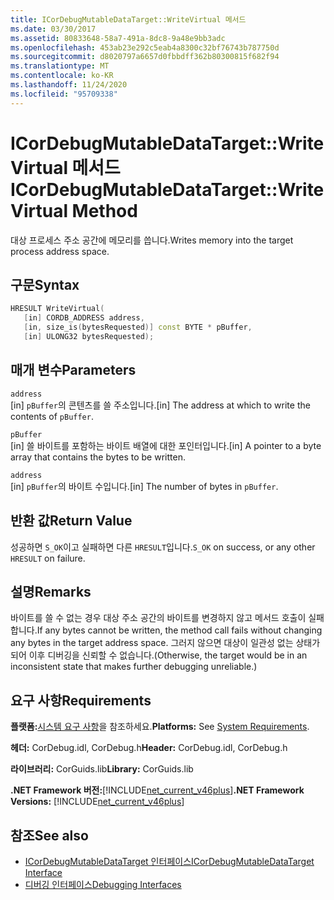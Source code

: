 ```yaml
---
title: ICorDebugMutableDataTarget::WriteVirtual 메서드
ms.date: 03/30/2017
ms.assetid: 80833648-58a7-491a-8dc8-9a48e9bb3adc
ms.openlocfilehash: 453ab23e292c5eab4a8300c32bf76743b787750d
ms.sourcegitcommit: d8020797a6657d0fbbdff362b80300815f682f94
ms.translationtype: MT
ms.contentlocale: ko-KR
ms.lasthandoff: 11/24/2020
ms.locfileid: "95709338"
---
```

# <a name="icordebugmutabledatatargetwritevirtual-method"></a><span data-ttu-id="42c85-102">ICorDebugMutableDataTarget::WriteVirtual 메서드</span><span class="sxs-lookup"><span data-stu-id="42c85-102">ICorDebugMutableDataTarget::WriteVirtual Method</span></span>

<span data-ttu-id="42c85-103">대상 프로세스 주소 공간에 메모리를 씁니다.</span><span class="sxs-lookup"><span data-stu-id="42c85-103">Writes memory into the target process address space.</span></span>  
  
## <a name="syntax"></a><span data-ttu-id="42c85-104">구문</span><span class="sxs-lookup"><span data-stu-id="42c85-104">Syntax</span></span>  
  
```cpp  
HRESULT WriteVirtual(  
   [in] CORDB_ADDRESS address,  
   [in, size_is(bytesRequested)] const BYTE * pBuffer,  
   [in] ULONG32 bytesRequested);  
```  
  
## <a name="parameters"></a><span data-ttu-id="42c85-105">매개 변수</span><span class="sxs-lookup"><span data-stu-id="42c85-105">Parameters</span></span>  

 `address`  
 <span data-ttu-id="42c85-106">[in] `pBuffer`의 콘텐츠를 쓸 주소입니다.</span><span class="sxs-lookup"><span data-stu-id="42c85-106">[in] The address at which to write the contents of `pBuffer`.</span></span>  
  
 `pBuffer`  
 <span data-ttu-id="42c85-107">[in] 쓸 바이트를 포함하는 바이트 배열에 대한 포인터입니다.</span><span class="sxs-lookup"><span data-stu-id="42c85-107">[in] A pointer to a byte array that contains the bytes to be written.</span></span>  
  
 `address`  
 <span data-ttu-id="42c85-108">[in] `pBuffer`의 바이트 수입니다.</span><span class="sxs-lookup"><span data-stu-id="42c85-108">[in] The number of bytes in `pBuffer`.</span></span>  
  
## <a name="return-value"></a><span data-ttu-id="42c85-109">반환 값</span><span class="sxs-lookup"><span data-stu-id="42c85-109">Return Value</span></span>  

 <span data-ttu-id="42c85-110">성공하면 `S_OK`이고 실패하면 다른 `HRESULT`입니다.</span><span class="sxs-lookup"><span data-stu-id="42c85-110">`S_OK` on success, or any other `HRESULT` on failure.</span></span>  
  
## <a name="remarks"></a><span data-ttu-id="42c85-111">설명</span><span class="sxs-lookup"><span data-stu-id="42c85-111">Remarks</span></span>  

 <span data-ttu-id="42c85-112">바이트를 쓸 수 없는 경우 대상 주소 공간의 바이트를 변경하지 않고 메서드 호출이 실패합니다.</span><span class="sxs-lookup"><span data-stu-id="42c85-112">If any bytes cannot be written, the method call fails without changing any bytes in the target address space.</span></span> <span data-ttu-id="42c85-113">그러지 않으면 대상이 일관성 없는 상태가 되어 이후 디버깅을 신뢰할 수 없습니다.</span><span class="sxs-lookup"><span data-stu-id="42c85-113">(Otherwise, the target would be in an inconsistent state that makes further debugging unreliable.)</span></span>  
  
## <a name="requirements"></a><span data-ttu-id="42c85-114">요구 사항</span><span class="sxs-lookup"><span data-stu-id="42c85-114">Requirements</span></span>  

 <span data-ttu-id="42c85-115">**플랫폼:**[시스템 요구 사항](../../get-started/system-requirements.md)을 참조하세요.</span><span class="sxs-lookup"><span data-stu-id="42c85-115">**Platforms:** See [System Requirements](../../get-started/system-requirements.md).</span></span>  
  
 <span data-ttu-id="42c85-116">**헤더:** CorDebug.idl, CorDebug.h</span><span class="sxs-lookup"><span data-stu-id="42c85-116">**Header:** CorDebug.idl, CorDebug.h</span></span>  
  
 <span data-ttu-id="42c85-117">**라이브러리:** CorGuids.lib</span><span class="sxs-lookup"><span data-stu-id="42c85-117">**Library:** CorGuids.lib</span></span>  
  
 <span data-ttu-id="42c85-118">**.NET Framework 버전:**[!INCLUDE[net_current_v46plus](../../../../includes/net-current-v46plus-md.md)]</span><span class="sxs-lookup"><span data-stu-id="42c85-118">**.NET Framework Versions:** [!INCLUDE[net_current_v46plus](../../../../includes/net-current-v46plus-md.md)]</span></span>  
  
## <a name="see-also"></a><span data-ttu-id="42c85-119">참조</span><span class="sxs-lookup"><span data-stu-id="42c85-119">See also</span></span>

- [<span data-ttu-id="42c85-120">ICorDebugMutableDataTarget 인터페이스</span><span class="sxs-lookup"><span data-stu-id="42c85-120">ICorDebugMutableDataTarget Interface</span></span>](icordebugmutabledatatarget-interface.md)
- [<span data-ttu-id="42c85-121">디버깅 인터페이스</span><span class="sxs-lookup"><span data-stu-id="42c85-121">Debugging Interfaces</span></span>](debugging-interfaces.md)

